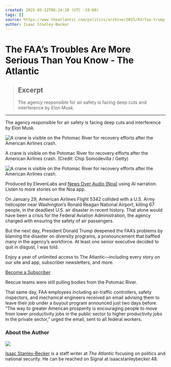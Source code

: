 ```yaml
---
created: 2025-03-12T08:24:28 (UTC -10:00)
tags: []
source: https://www.theatlantic.com/politics/archive/2025/03/faa-trump-elon-plane-crash/681975/
author: Isaac Stanley-Becker
---
```


# The FAA’s Troubles Are More Serious Than You Know - The Atlantic

> ## Excerpt
> The agency responsible for air safety is facing deep cuts and interference by Elon Musk.

---
The agency responsible for air safety is facing deep cuts and interference by Elon Musk.

![A crane is visible on the Potomac River for recovery efforts after the American Airlines crash.](https://cdn.theatlantic.com/thumbor/xcYQ7CdArY0gv7grygdSQcFm7Ks=/0x0:4843x2724/960x540/media/img/mt/2025/03/GettyImages_2197414404_1/original.jpg)

A crane is visible on the Potomac River for recovery efforts after the American Airlines crash. (Credit: Chip Somodevilla / Getty)

![A crane is visible on the Potomac River for recovery efforts after the American Airlines crash.](https://cdn.theatlantic.com/thumbor/BBQY4AyJXsyCh-oyIMti9MVYzBg=/2113x0:4837x2724/80x80/media/img/mt/2025/03/GettyImages_2197414404_1/original.jpg)

Produced by ElevenLabs and [News Over Audio (Noa)](https://newsoveraudio.com/?offerId=atl_reader_exclusive_jks1kjl) using AI narration. Listen to more stories on the Noa app.

On January 29, American Airlines Flight 5342 collided with a U.S. Army helicopter near Washington’s Ronald Reagan National Airport, killing 67 people, in the deadliest U.S. air disaster in recent history. That alone would have been a crisis for the Federal Aviation Administration, the agency charged with ensuring the safety of air passengers.

But the next day, President Donald Trump deepened the FAA’s problems by blaming the disaster on diversity programs, a pronouncement that baffled many in the agency’s workforce. At least one senior executive decided to quit in disgust, I was told.

Enjoy a year of unlimited access to The Atlantic—including every story on our site and app, subscriber newsletters, and more.

[Become a Subscriber](https://accounts.theatlantic.com/products/?source=lost-inventory&referral=lost-inventory)

Rescue teams were still pulling bodies from the Potomac River.

That same day, FAA employees including air-traffic controllers, safety inspectors, and mechanical engineers received an email advising them to leave their job under a buyout program announced just two days before. “The way to greater American prosperity is encouraging people to move from lower productivity jobs in the public sector to higher productivity jobs in the private sector,” urged the email, sent to all federal workers.

### About the Author

[![](https://cdn.theatlantic.com/thumbor/S2967GDe51HEB4nSZDV_R9I20yU=/0x0:3851x3851/120x120/media/img/authors/2025/02/Stanley_Becker_headshot/original.jpg)](https://www.theatlantic.com/author/isaac-stanley-becker/)

[Isaac Stanley-Becker](https://www.theatlantic.com/author/isaac-stanley-becker/) is a staff writer at *The Atlantic* focusing on politics and national security. He can be reached on Signal at isaacstanleybecker.48.
